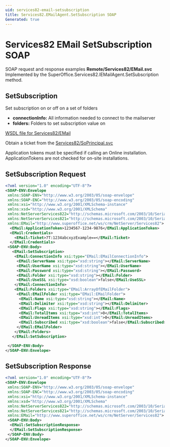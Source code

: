 ```yaml
---
uid: services82-email-setsubscription
title: Services82.EMailAgent.SetSubscription SOAP
Generated: true
---
```


# Services82 EMail SetSubscription SOAP

SOAP request and response examples **Remote/Services82/EMail.svc**
Implemented by the <see cref="M:SuperOffice.Services82.IEMailAgent.SetSubscription">SuperOffice.Services82.IEMailAgent.SetSubscription</see> method.

## SetSubscription

Set subscription on or off on a set of folders

* **connectionInfo:** All information needed to connect to the mailserver
* **folders:** Folders to set subscription value on



[WSDL file for Services82/EMail](../Services82-EMail.md)

Obtain a ticket from the [Services82/SoPrincipal.svc](../SoPrincipal/SoPrincipal.md)

Application tokens must be specified if calling an Online installation. ApplicationTokens are not checked for on-site installations.

## SetSubscription Request

```xml
<?xml version="1.0" encoding="UTF-8"?>
<SOAP-ENV:Envelope
 xmlns:SOAP-ENV="http://www.w3.org/2003/05/soap-envelope"
 xmlns:SOAP-ENC="http://www.w3.org/2003/05/soap-encoding"
 xmlns:xsi="http://www.w3.org/2001/XMLSchema-instance"
 xmlns:xsd="http://www.w3.org/2001/XMLSchema"
 xmlns:NetServerServices822="http://schemas.microsoft.com/2003/10/Serialization/Arrays"
 xmlns:NetServerServices821="http://schemas.microsoft.com/2003/10/Serialization/"
 xmlns:EMail="http://www.superoffice.net/ws/crm/NetServer/Services82">
  <EMail:ApplicationToken>1234567-1234-9876</EMail:ApplicationToken>
  <EMail:Credentials>
    <EMail:Ticket>7T:1234abcxyzExample==</EMail:Ticket>
  </EMail:Credentials>
 <SOAP-ENV:Body>
   <EMail:SetSubscription>
    <EMail:ConnectionInfo xsi:type="EMail:EMailConnectionInfo">
     <EMail:ServerName xsi:type="xsd:string"></EMail:ServerName>
     <EMail:UserName xsi:type="xsd:string"></EMail:UserName>
     <EMail:Password xsi:type="xsd:string"></EMail:Password>
     <EMail:Folder xsi:type="xsd:string"></EMail:Folder>
     <EMail:UseSSL xsi:type="xsd:boolean">false</EMail:UseSSL>
    </EMail:ConnectionInfo>
    <EMail:Folders xsi:type="EMail:ArrayOfEMailFolder">
     <EMail:EMailFolder xsi:type="EMail:EMailFolder">
      <EMail:Name xsi:type="xsd:string"></EMail:Name>
      <EMail:Delimiter xsi:type="xsd:string"></EMail:Delimiter>
      <EMail:Flags xsi:type="xsd:string"></EMail:Flags>
      <EMail:TotalItems xsi:type="xsd:int">0</EMail:TotalItems>
      <EMail:UnreadItems xsi:type="xsd:int">0</EMail:UnreadItems>
      <EMail:Subscribed xsi:type="xsd:boolean">false</EMail:Subscribed>
     </EMail:EMailFolder>
    </EMail:Folders>
   </EMail:SetSubscription>

 </SOAP-ENV:Body>
</SOAP-ENV:Envelope>

```


## SetSubscription Response

```xml
<?xml version="1.0" encoding="UTF-8"?>
<SOAP-ENV:Envelope
 xmlns:SOAP-ENV="http://www.w3.org/2003/05/soap-envelope"
 xmlns:SOAP-ENC="http://www.w3.org/2003/05/soap-encoding"
 xmlns:xsi="http://www.w3.org/2001/XMLSchema-instance"
 xmlns:xsd="http://www.w3.org/2001/XMLSchema"
 xmlns:NetServerServices822="http://schemas.microsoft.com/2003/10/Serialization/Arrays"
 xmlns:NetServerServices821="http://schemas.microsoft.com/2003/10/Serialization/"
 xmlns:EMail="http://www.superoffice.net/ws/crm/NetServer/Services82">
 <SOAP-ENV:Body>
  <EMail:SetSubscriptionResponse>
  </EMail:SetSubscriptionResponse>
 </SOAP-ENV:Body>
</SOAP-ENV:Envelope>

```

